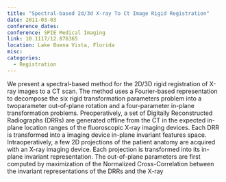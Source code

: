 ```yaml
---
title: "Spectral-based 2d/3d X-ray To Ct Image Rigid Registration"
date: 2011-03-03
conference_dates: 
conference: SPIE Medical Imaging
link: 10.1117/12.876365
location: Lake Buena Vista, Florida
misc:  
categories: 
  - Registration
---
```

We present a spectral-based method for the 2D/3D rigid registration of X-ray images to a CT scan. The method uses a Fourier-based representation to decompose the six rigid transformation parameters problem into a twoparameter out-of-plane rotation and a four-parameter in-plane transformation problems. Preoperatively, a set of Digitally Reconstructed Radiographs (DRRs) are generated offline from the CT in the expected in-plane location ranges of the fluoroscopic X-ray imaging devices. Each DRR is transformed into a imaging device in-plane invariant features space. Intraoperatively, a few 2D projections of the patient anatomy are acquired with an X-ray imaging device. Each projection is transformed into its in-plane invariant representation. The out-of-plane parameters are first computed by maximization of the Normalized Cross-Correlation between the invariant representations of the DRRs and the X-ray
                    